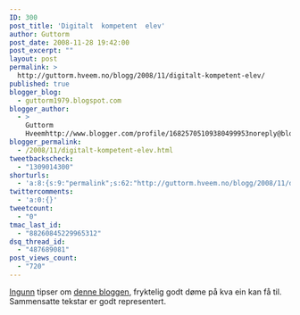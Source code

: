 ```yaml
---
ID: 300
post_title: 'Digitalt  kompetent  elev'
author: Guttorm
post_date: 2008-11-28 19:42:00
post_excerpt: ""
layout: post
permalink: >
  http://guttorm.hveem.no/blogg/2008/11/digitalt-kompetent-elev/
published: true
blogger_blog:
  - guttorm1979.blogspot.com
blogger_author:
  - >
    Guttorm
    Hveemhttp://www.blogger.com/profile/16825705109380499953noreply@blogger.com
blogger_permalink:
  - /2008/11/digitalt-kompetent-elev.html
tweetbackscheck:
  - "1309014300"
shorturls:
  - 'a:8:{s:9:"permalink";s:62:"http://guttorm.hveem.no/blogg/2008/11/digitalt-kompetent-elev/";s:7:"tinyurl";s:25:"http://tinyurl.com/d5m943";s:4:"isgd";s:17:"http://is.gd/gU75";s:5:"bitly";s:18:"http://bit.ly/SVOU";s:5:"snipr";s:22:"http://snipr.com/akgcf";s:5:"snurl";s:22:"http://snurl.com/akgcf";s:7:"snipurl";s:24:"http://snipurl.com/akgcf";s:4:"trim";s:17:"http://tr.im/bw44";}'
twittercomments:
  - 'a:0:{}'
tweetcount:
  - "0"
tmac_last_id:
  - "88260845229965312"
dsq_thread_id:
  - "487689081"
post_views_count:
  - "720"
---
```

<a href="http://tanketraader-ingunn.blogspot.com/">Ingunn</a> tipser om <a href="http://kristineda.blogspot.com/">denne bloggen</a>, fryktelig godt døme på kva ein kan få til. Sammensatte tekstar er godt representert.